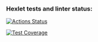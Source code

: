 ### Hexlet tests and linter status:
[![Actions Status](https://github.com/heyanny2/frontend-project-11/workflows/hexlet-check/badge.svg)](https://github.com/heyanny2/frontend-project-11/actions)

[![Test Coverage](https://api.codeclimate.com/v1/badges/c1ab97ff915a6e744807/test_coverage)](https://codeclimate.com/github/heyanny2/frontend-project-11/test_coverage)